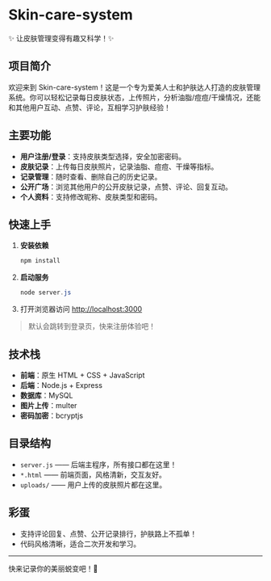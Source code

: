 # Skin-care-system

✨ 让皮肤管理变得有趣又科学！✨

## 项目简介

欢迎来到 Skin-care-system！这是一个专为爱美人士和护肤达人打造的皮肤管理系统。你可以轻松记录每日皮肤状态，上传照片，分析油脂/痘痘/干燥情况，还能和其他用户互动、点赞、评论，互相学习护肤经验！

## 主要功能
- **用户注册/登录**：支持皮肤类型选择，安全加密密码。
- **皮肤记录**：上传每日皮肤照片，记录油脂、痘痘、干燥等指标。
- **记录管理**：随时查看、删除自己的历史记录。
- **公开广场**：浏览其他用户的公开皮肤记录，点赞、评论、回复互动。
- **个人资料**：支持修改昵称、皮肤类型和密码。

## 快速上手
1. **安装依赖**
   ```powershell
   npm install
   ```
2. **启动服务**
   ```powershell
   node server.js
   ```
3. 打开浏览器访问 [http://localhost:3000](http://localhost:3000)

> 默认会跳转到登录页，快来注册体验吧！

## 技术栈
- **前端**：原生 HTML + CSS + JavaScript
- **后端**：Node.js + Express
- **数据库**：MySQL
- **图片上传**：multer
- **密码加密**：bcryptjs

## 目录结构
- `server.js` —— 后端主程序，所有接口都在这里！
- `*.html` —— 前端页面，风格清新，交互友好。
- `uploads/` —— 用户上传的皮肤照片都在这里。

## 彩蛋
- 支持评论回复、点赞、公开记录排行，护肤路上不孤单！
- 代码风格清晰，适合二次开发和学习。

---

快来记录你的美丽蜕变吧！🌸
